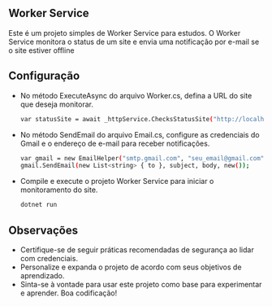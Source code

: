 ## Worker Service

Este é um projeto simples de Worker Service para estudos. O Worker Service monitora o status de um site e envia uma notificação por e-mail se o site estiver offline

## Configuração

- No método ExecuteAsync do arquivo Worker.cs, defina a URL do site que deseja monitorar.
  ```sh
  var statusSite = await _httpService.ChecksStatusSite("http://localhost:3000");
  ```
- No método SendEmail do arquivo Email.cs, configure as credenciais do Gmail e o endereço de e-mail para receber notificações.
  ```sh
  var gmail = new EmailHelper("smtp.gmail.com", "seu_email@gmail.com", "SUA_SENHA");
  gmail.SendEmail(new List<string> { to }, subject, body, new());
  ```
- Compile e execute o projeto Worker Service para iniciar o monitoramento do site.
  ```sh
  dotnet run
  ```
## Observações

- Certifique-se de seguir práticas recomendadas de segurança ao lidar com credenciais.
- Personalize e expanda o projeto de acordo com seus objetivos de aprendizado.
- Sinta-se à vontade para usar este projeto como base para experimentar e aprender. Boa codificação!
